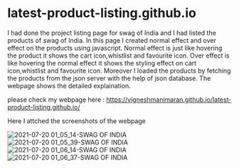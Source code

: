 # latest-product-listing.github.io

I had done the project listing page for swag of India and I had listed the products of swag of India. In this page I created normal effect and over effect on the products using javascript. Normal effect is just like hovering the product it shows the cart icon,whistlist and favourite icon. Over effect is like hovering the normal effect it shows the styling effect on cart icon,whistlist and favourite icon. Moreover I loaded the products by fetching the products from the json server with the help of json database.
The webpage shows the detailed explaination.

please check my webpage here : https://vigneshmanimaran.github.io/latest-product-listing.github.io/

Here I attched the screenshots of the webpage

![2021-07-20 01_05_14-SWAG OF INDIA](https://user-images.githubusercontent.com/76697341/126242901-fe049b2b-da88-4282-9816-de6d621e3463.png)
![2021-07-20 01_05_39-SWAG OF INDIA](https://user-images.githubusercontent.com/76697341/126242902-14f8c565-7fcb-4af6-875b-63fa12612361.png)
![2021-07-20 01_06_14-SWAG OF INDIA](https://user-images.githubusercontent.com/76697341/126242905-965c7190-4560-4a12-96c0-43eff7b221f3.png)
![2021-07-20 01_06_37-SWAG OF INDIA](https://user-images.githubusercontent.com/76697341/126242906-fda2fdbe-f05b-4a11-8345-fb829588a0c1.png)
